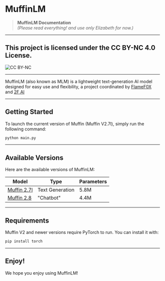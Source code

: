 # MuffinLM

> **MuffinLM Documentation**  
> *(Please read everything! and use only Elizabeth for now.)*

---

## **This project is licensed under the CC BY-NC 4.0 License.**
![CC BY-NC]( https://mirrors.creativecommons.org/presskit/buttons/88x31/svg/by-nc.svg " ")

---

MuffinLM (also known as MLM) is a lightweight text-generation AI model designed for easy use and flexibility, a project coordinated by [FlameF0X](https://github.com/FlameF0X/) and [2F AI](https://github.com/2F-AI)

---

## Getting Started

To launch the current version of Muffin (Muffin V2.7l), simply run the following command:

```bash
python main.py
```

---

## Available Versions

Here are the available versions of MuffinLM:

|                                  **Model**                                 |    **Type**     | **Parameters** |
|----------------------------------------------------------------------------|-----------------|----------------|
|   [Muffin 2.7l](https://github.com/2F-AI/MuffinLM-Beta/tree/muffin-2.7)    | Text Generation |      5.8M      |
|       [Muffin 2.8](https://github.com/2F-AI/MuffinLM-Beta/tree/main)       |    "Chatbot"    |      4.4M      |

---

## Requirements

Muffin V2 and newer versions require PyTorch to run. You can install it with:

```bash
pip install torch
```

---

## Enjoy!

We hope you enjoy using MuffinLM!

